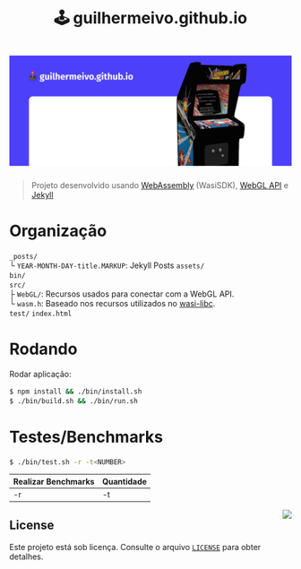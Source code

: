 <h1 align="center">
  🕹️ guilhermeivo.github.io
</h1>

<h1 align="center">
    <img alt="Cover" src=".github/banner.png" />
</h1>

> Projeto desenvolvido usando [WebAssembly](https://developer.mozilla.org/docs/WebAssembly) (WasiSDK), [WebGL API](https://developer.mozilla.org/docs/Web/API/WebGL_API) e [Jekyll](https://jekyllrb.com)

# Organização

`_posts/`\
 └ `YEAR-MONTH-DAY-title.MARKUP`: Jekyll Posts
`assets/`\
`bin/`\
`src/`\
 ├ `WebGL/`: Recursos usados para conectar com a WebGL API.\
 └ `wasm.h`: Baseado nos recursos utilizados no [wasi-libc](https://github.com/WebAssembly/wasi-libc).\
`test/`
`index.html`

# Rodando

Rodar aplicação:

```sh
$ npm install && ./bin/install.sh
$ ./bin/build.sh && ./bin/run.sh
```

# Testes/Benchmarks

```sh
$ ./bin/test.sh -r -t<NUMBER>
```

| Realizar Benchmarks | Quantidade |
|---------------------|------------|
| -r                  | -t<NUMBER> |

<img src="https://github.githubassets.com/images/mona-whisper.gif" align="right" />

## License
Este projeto está sob licença. Consulte o arquivo [`LICENSE`](./LICENSE) para obter detalhes.